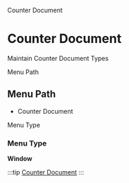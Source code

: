 
Counter Document
# Counter Document


Maintain Counter Document Types

Menu Path
## Menu Path



- Counter Document

Menu Type
### Menu Type

**Window**


:::tip
[Counter Document](functional-guide/window/window-counter-document.md)
:::